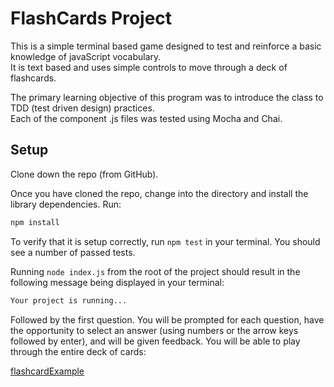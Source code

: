 # FlashCards Project

This is a simple terminal based game designed to test and reinforce a basic knowledge of javaScript vocabulary.  
It is text based and uses simple controls to move through a deck of flashcards.
    
The primary learning objective of this program was to introduce the class to TDD (test driven design) practices.  
Each of the component .js files was tested using Mocha and Chai.

## Setup

Clone down the repo (from GitHub). 

Once you have cloned the repo, change into the directory and install the library dependencies. Run:

```bash
npm install
```

To verify that it is setup correctly, run `npm test` in your terminal. You should see a number of passed tests.

Running `node index.js` from the root of the project should result in the following message being displayed in your terminal: 

```bash
Your project is running...
```

Followed by the first question.  You will be prompted for each question, have the opportunity to select an answer (using numbers or the arrow keys followed by enter), and will be given feedback. You will be able to play through the entire deck of cards:

[flashcardExample](https://user-images.githubusercontent.com/91761276/152470960-f2604239-749d-4284-9222-ebba250a7800.gif)




